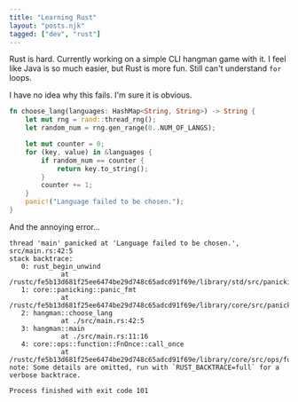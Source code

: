 ```yaml
---
title: "Learning Rust"
layout: "posts.njk"
tagged: ["dev", "rust"]
---
```


Rust is hard. Currently working on a simple CLI hangman game with it. I feel like Java is so much easier, but Rust is more fun. Still can't understand `for` loops.

I have no idea why this fails. I'm sure it is obvious.

```rust
fn choose_lang(languages: HashMap<String, String>) -> String {
    let mut rng = rand::thread_rng();
    let random_num = rng.gen_range(0..NUM_OF_LANGS);

    let mut counter = 0;
    for (key, value) in &languages {
        if random_num == counter {
            return key.to_string();
        }
        counter += 1;
    }
    panic!("Language failed to be chosen.");
}
```


And the annoying error...
```text
thread 'main' panicked at 'Language failed to be chosen.', src/main.rs:42:5
stack backtrace:
   0: rust_begin_unwind
             at /rustc/fe5b13d681f25ee6474be29d748c65adcd91f69e/library/std/src/panicking.rs:584:5
   1: core::panicking::panic_fmt
             at /rustc/fe5b13d681f25ee6474be29d748c65adcd91f69e/library/core/src/panicking.rs:143:14
   2: hangman::choose_lang
             at ./src/main.rs:42:5
   3: hangman::main
             at ./src/main.rs:11:16
   4: core::ops::function::FnOnce::call_once
             at /rustc/fe5b13d681f25ee6474be29d748c65adcd91f69e/library/core/src/ops/function.rs:227:5
note: Some details are omitted, run with `RUST_BACKTRACE=full` for a verbose backtrace.

Process finished with exit code 101
```
